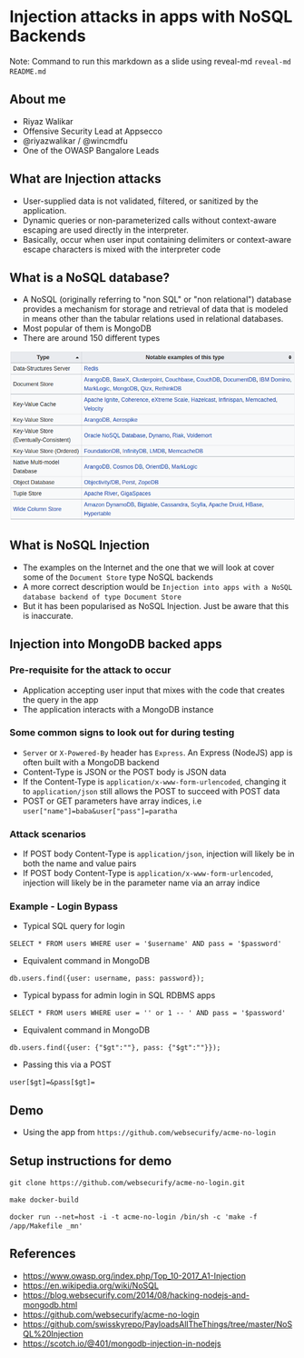 # Injection attacks in apps with NoSQL Backends

Note: Command to run this markdown as a slide using reveal-md `reveal-md README.md`



## About me

- Riyaz Walikar
- Offensive Security Lead at Appsecco
- @riyazwalikar / @wincmdfu
- One of the OWASP Bangalore Leads



## What are Injection attacks

- User-supplied data is not validated, filtered, or sanitized by the application.
- Dynamic queries or non-parameterized calls without context-aware escaping are used directly in the interpreter.
- Basically, occur when user input containing delimiters or context-aware escape characters is mixed with the interpreter code



## What is a NoSQL database?

- A NoSQL (originally referring to "non SQL" or "non relational") database provides a mechanism for storage and retrieval of data that is modeled in means other than the tabular relations used in relational databases.
- Most popular of them is MongoDB
- There are around 150 different types


![](images/examples-nosql.png)


## What is NoSQL Injection

- The examples on the Internet and the one that we will look at cover some of the `Document Store` type NoSQL backends
- A more correct description would be `Injection into apps with a NoSQL database backend of type Document Store`
- But it has been popularised as NoSQL Injection. Just be aware that this is inaccurate.



## Injection into MongoDB backed apps


### Pre-requisite for the attack to occur

- Application accepting user input that mixes with the code that creates the query in the app
- The application interacts with a MongoDB instance


### Some common signs to look out for during testing

- `Server` or `X-Powered-By` header has `Express`. An Express (NodeJS) app is often built with a MongoDB backend
- Content-Type is JSON or the POST body is JSON data
- If the Content-Type is `application/x-www-form-urlencoded`, changing it to `application/json` still allows the POST to succeed with POST data
- POST or GET parameters have array indices, i.e `user["name"]=baba&user["pass"]=paratha`


### Attack scenarios

- If POST body Content-Type is `application/json`, injection will likely be in both the name and value pairs
- If POST body Content-Type is `application/x-www-form-urlencoded`, injection will likely be in the parameter name via an array indice


### Example - Login Bypass

- Typical SQL query for login

```
SELECT * FROM users WHERE user = '$username' AND pass = '$password'
```

- Equivalent command in MongoDB

```
db.users.find({user: username, pass: password});
```


- Typical bypass for admin login in SQL RDBMS apps

```
SELECT * FROM users WHERE user = '' or 1 -- ' AND pass = '$password'
```

- Equivalent command in MongoDB

```
db.users.find({user: {"$gt":""}, pass: {"$gt":""}});
```

- Passing this via a POST

```
user[$gt]=&pass[$gt]=
```



## Demo

- Using the app from `https://github.com/websecurify/acme-no-login`


## Setup instructions for demo

```
git clone https://github.com/websecurify/acme-no-login.git
```

```
make docker-build
```

```
docker run --net=host -i -t acme-no-login /bin/sh -c 'make -f /app/Makefile _mn'
```


## References

- https://www.owasp.org/index.php/Top_10-2017_A1-Injection
- https://en.wikipedia.org/wiki/NoSQL
- https://blog.websecurify.com/2014/08/hacking-nodejs-and-mongodb.html
- https://github.com/websecurify/acme-no-login
- https://github.com/swisskyrepo/PayloadsAllTheThings/tree/master/NoSQL%20Injection
- https://scotch.io/@401/mongodb-injection-in-nodejs